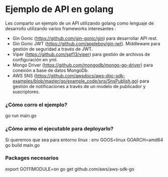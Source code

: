 # Ejemplo de API en golang 

Les comparto un ejemplo de un API utilizando golang como lenguaje de desarrollo utilizando varios frameworks interesantes :

- Gin Gonic (https://github.com/gin-gonic/gin) para desarrollar API rest.
- Gin Gonic JWT (https://github.com/appleboy/gin-jwt). Middleware para gestión de seguridad a través de JWT.
- Viper (https://github.com/spf13/viper) para gestión de archivos de configuración en yml.
- Mongo Driver (https://github.com/mongodb/mongo-go-driver) para conexión a base de datos MongoDb.
- AWS SNS (https://github.com/awsdocs/aws-doc-sdk-examples/blob/master/go/example_code/sns/SnsPublish.go) para gestión de notificaciones a través de un modelo de publicador y suscriptores.


### ¿Cómo corro el ejemplo?
go run main.go

### ¿Cómo armo el ejecutable para deployarlo?

Si queremos que sea para entorno linux :
  env GOOS=linux GOARCH=amd64 go build main.go

### Packages necesarios

export GO111MODULE=on
go get github.com/aws/aws-sdk-go
